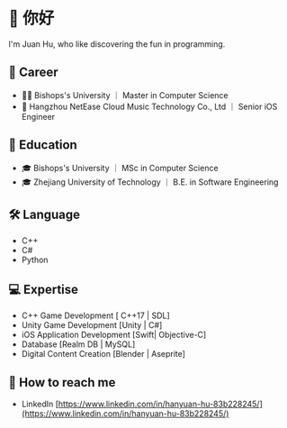 # 👋 你好 
I'm Juan Hu, who like discovering the fun in programming.

## 💼 Career
 - 🧑‍💻 Bishops's University ｜ Master in Computer Science
 - 🎵 Hangzhou NetEase Cloud Music Technology Co., Ltd ｜ Senior iOS Engineer 
 
## 🏫 Education
 - 🎓 Bishops's University ｜ MSc in Computer Science
 - 🎓 Zhejiang University of Technology ｜ B.E. in Software Engineering

## 🛠 Language
- C++
- C#
- Python

## 💻 Expertise
- C++ Game Development [ C++17 | SDL]
- Unity Game Development [Unity | C#]
- iOS Application Development [Swift| Objective-C]
- Database [Realm DB | MySQL]
- Digital Content Creation [Blender | Aseprite]

## 📮 How to reach me
- LinkedIn [https://www.linkedin.com/in/hanyuan-hu-83b228245/](https://www.linkedin.com/in/hanyuan-hu-83b228245/)

